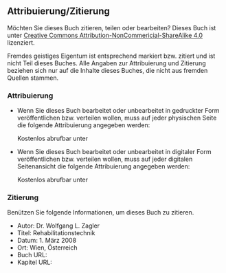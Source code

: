 ## Attribuierung/Zitierung

Möchten Sie dieses Buch zitieren, teilen oder bearbeiten?
Dieses Buch ist unter [Creative Commons Attribution-NonCommericial-ShareAlike 4.0](https://creativecommons.org/licenses/by-nc-sa/4.0/) lizenziert.

<!-- ::: danger Achtung -->

Fremdes geistiges Eigentum ist entsprechend markiert bzw. zitiert und ist nicht Teil dieses Buches.
Alle Angaben zur Attribuierung und Zitierung beziehen sich nur auf die Inhalte dieses Buches, die nicht aus fremden Quellen stammen.

<!-- ::: -->

### Attribuierung

- Wenn Sie dieses Buch bearbeitet oder unbearbeitet in gedruckter Form veröffentlichen bzw. verteilen wollen, muss auf jeder physischen Seite die folgende Attribuierung angegeben werden:

  Kostenlos abrufbar unter <BookUrl/>

- Wenn Sie dieses Buch bearbeitet oder unbearbeitet in digitaler Form veröffentlichen bzw. verteilen wollen, muss auf jeder digitalen Seitenansicht die folgende Attribuierung angegeben werden:

  Kostenlos abrufbar unter <BookUrl/>

### Zitierung

Benützen Sie folgende Informationen, um dieses Buch zu zitieren.

- Autor: Dr. Wolfgang L. Zagler
- Titel: Rehabilitationstechnik
- Datum: 1. März 2008
- Ort: Wien, Österreich
- Buch URL: <BookUrl/>
- Kapitel URL: <ChapterUrl/>
